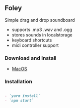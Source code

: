 ## Foley 

Simple drag and drop soundboard


- supports .mp3 .wav and .ogg
- stores sounds in localstorage
- keyboard shortcuts
- midi controller support

### Download and Install
- [MacOS](https://github.com/DanShahinConsulting/Foley/dist/Foley-darwin-x64-1.0.0.zip)




### Installation

```markdown

- `yarn install`
- `npm start`
```

